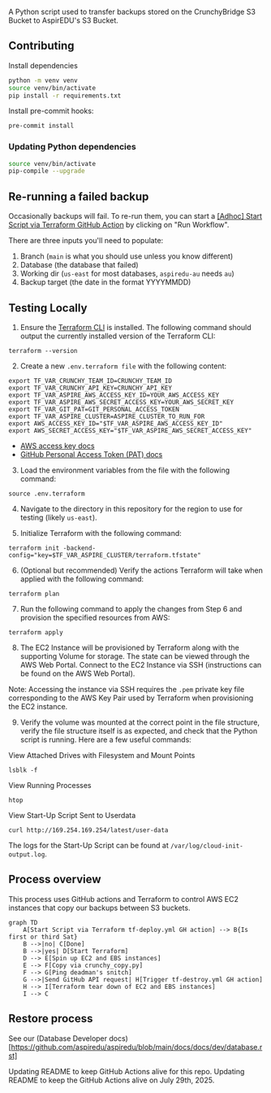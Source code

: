 A Python script used to transfer backups stored on the CrunchyBridge S3 Bucket to AspirEDU's S3 Bucket.

## Contributing

Install dependencies

```bash
python -m venv venv
source venv/bin/activate
pip install -r requirements.txt
```

Install pre-commit hooks:

```bash
pre-commit install
```

### Updating Python dependencies

```bash
source venv/bin/activate
pip-compile --upgrade
```

## Re-running a failed backup

Occasionally backups will fail. To re-run them, you can start a
[\[Adhoc\] Start Script via Terraform GitHub Action](https://github.com/aspiredu/crunchy-backups/actions/workflows/tf-deploy-adhoc.yml)
by clicking on "Run Workflow".

There are three inputs you'll need to populate:

1. Branch (`main` is what you should use unless you know different)
2. Database (the database that failed)
3. Working dir (`us-east` for most databases, `aspiredu-au` needs `au`)
4. Backup target (the date in the format YYYYMMDD)


## Testing Locally

1. Ensure the [Terraform CLI](https://developer.hashicorp.com/terraform/downloads) is installed. The
   following command should output the currently installed version of the Terraform CLI:

```
terraform --version
```

2. Create a new `.env.terraform file` with the following content:

```
export TF_VAR_CRUNCHY_TEAM_ID=CRUNCHY_TEAM_ID
export TF_VAR_CRUNCHY_API_KEY=CRUNCHY_API_KEY
export TF_VAR_ASPIRE_AWS_ACCESS_KEY_ID=YOUR_AWS_ACCESS_KEY
export TF_VAR_ASPIRE_AWS_SECRET_ACCESS_KEY=YOUR_AWS_SECRET_KEY
export TF_VAR_GIT_PAT=GIT_PERSONAL_ACCESS_TOKEN
export TF_VAR_ASPIRE_CLUSTER=ASPIRE_CLUSTER_TO_RUN_FOR
export AWS_ACCESS_KEY_ID="$TF_VAR_ASPIRE_AWS_ACCESS_KEY_ID"
export AWS_SECRET_ACCESS_KEY="$TF_VAR_ASPIRE_AWS_SECRET_ACCESS_KEY"
```

- [AWS access key docs](https://docs.aws.amazon.com/IAM/latest/UserGuide/id_credentials_access-keys.html#Using_CreateAccessKey)
- [GitHub Personal Access Token (PAT) docs](https://docs.github.com/en/authentication/keeping-your-account-and-data-secure/managing-your-personal-access-tokens)

3. Load the environment variables from the file with the following command:

```shell
source .env.terraform
```

4. Navigate to the directory in this repository for the region to use for testing (likely `us-east`).

5. Initialize Terraform with the following command:

```
terraform init -backend-config="key=$TF_VAR_ASPIRE_CLUSTER/terraform.tfstate"
```

6. (Optional but recommended) Verify the actions Terraform will take when applied with the following command:

```
terraform plan
```

7. Run the following command to apply the changes from Step 6 and provision the specified resources from AWS:

```
terraform apply
```

8. The EC2 Instance will be provisioned by Terraform along with the supporting Volume for storage. The state can be
   viewed through the AWS Web Portal. Connect to the EC2 Instance via SSH (instructions can be found on the AWS Web
   Portal).

Note: Accessing the instance via SSH requires the `.pem` private key file corresponding to the AWS Key Pair used by
Terraform when provisioning the EC2 instance.

9. Verify the volume was mounted at the correct point in the file structure, verify the file structure itself is as
   expected, and check that the Python script is running. Here are a few useful commands:

View Attached Drives with Filesystem and Mount Points

```
lsblk -f
```

View Running Processes

```
htop
```

View Start-Up Script Sent to Userdata

```
curl http://169.254.169.254/latest/user-data
```

The logs for the Start-Up Script can be found at `/var/log/cloud-init-output.log`.

## Process overview

This process uses GitHub actions and Terraform to control AWS EC2 instances that
copy our backups between S3 buckets.

```mermaid
graph TD
    A[Start Script via Terraform tf-deploy.yml GH action] --> B{Is first or third Sat}
    B -->|no| C[Done]
    B -->|yes| D[Start Terraform]
    D --> E[Spin up EC2 and EBS instances]
    E --> F[Copy via crunchy_copy.py]
    F --> G[Ping deadman's snitch]
    G -->|Send GitHub API request| H[Trigger tf-destroy.yml GH action]
    H --> I[Terraform tear down of EC2 and EBS instances]
    I --> C
```

## Restore process

See our (Database Developer docs)[https://github.com/aspiredu/aspiredu/blob/main/docs/docs/dev/database.rst]

Updating README to keep GitHub Actions alive for this repo.
Updating README to keep the GitHub Actions alive on July 29th, 2025.
